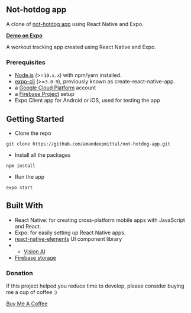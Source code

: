 ## Not-hotdog app

A clone of [not-hotdog app](https://apps.apple.com/us/app/not-hotdog/id1212457521) using React Native and Expo.

**[Demo on Expo]()**

A workout tracking app created using React Native and Expo.

### Prerequisites

- [Node.js](https://nodejs.org/en/) (>=`10.x.x`) with npm/yarn installed.
- [expo-cli](https://docs.expo.io/versions/latest/workflow/expo-cli/?) (>=`3.0.9`), previously known as create-react-native-app.
- a [Google Cloud Platform](https://cloud.google.com/) account
- a [Firebase Project](https://console.firebase.google.com/) setup
- Expo Client app for Android or iOS, used for testing the app

## Getting Started

- Clone the repo

```shell
git clone https://github.com/amandeepmittal/not-hotdog-app.git
```

- Install all the packages

```
npm install
```

- Run the app

```
expo start
```

## Built With

- React Native: for creating cross-platform mobile apps with JavaScript and React.
- Expo: for easily setting up React Native apps.
- [react-native-elements](https://react-native-training.github.io/) UI component library
- - [Vision AI](https://cloud.google.com/vision/?utm_source=google&utm_medium=cpc&utm_campaign=japac-IN-all-en-dr-bkws-all-super-trial-e-dr-1003987&utm_content=text-ad-none-none-DEV_c-CRE_256563224787-ADGP_Hybrid+%7C+AW+SEM+%7C+BKWS+~+T1+%7C+EXA+%7C+ML+%7C+1:1+%7C+IN+%7C+en+%7C+Vision+%7C+google+vision+api-KWID_43700023274811671-kwd-312947612586&userloc_9061696&utm_term=KW_google%20vision%20api&ds_rl=1264446&gclid=CjwKCAjwqNnqBRATEiwAkHm2BCkLuArU9ZtlYQ4p3bCJoHF0CDQ0Gm2o0rjZVWHWJ63kdpz7AbwtPxoCoWgQAvD_BwE)
- [Firebase storage](https://console.firebase.google.com/)

### Donation

If this project helped you reduce time to develop, please consider buying me a cup of coffee :)

[Buy Me A Coffee](https://ko-fi.com/amanhimself)
